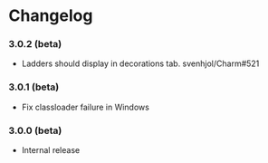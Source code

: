 # Changelog

### 3.0.2 (beta)
* Ladders should display in decorations tab.  svenhjol/Charm#521

### 3.0.1 (beta)
* Fix classloader failure in Windows

### 3.0.0 (beta)
* Internal release
